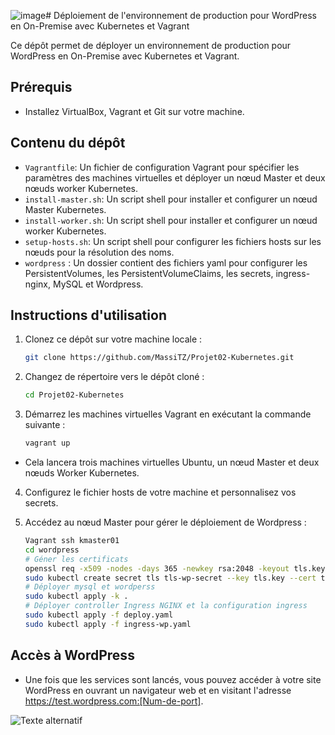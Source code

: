 ![image](https://github.com/MassiTZ/Projet02-Kubernetes/assets/155676866/298660cc-ceda-4ada-8169-4fcceede3eec)# Déploiement de l'environnement de production pour WordPress en On-Premise avec Kubernetes et Vagrant

Ce dépôt permet de déployer un environnement de production pour WordPress en On-Premise avec Kubernetes et Vagrant.

## Prérequis

- Installez VirtualBox, Vagrant et Git sur votre machine.

## Contenu du dépôt

- `Vagrantfile`: Un fichier de configuration Vagrant pour spécifier les paramètres des machines virtuelles et déployer un nœud Master et deux  nœuds worker Kubernetes.
- `install-master.sh`: Un script shell pour installer et configurer un nœud Master Kubernetes.
- `install-worker.sh`: Un script shell pour installer et configurer un nœud worker Kubernetes.
- `setup-hosts.sh`: Un script shell pour configurer les fichiers hosts sur les nœuds pour la résolution des noms.
-  `wordpress` : Un dossier contient des fichiers yaml pour configurer les PersistentVolumes, les PersistentVolumeClaims, les secrets, ingress-nginx, MySQL et Wordpress.  

## Instructions d'utilisation

1. Clonez ce dépôt sur votre machine locale :

   ```bash
   git clone https://github.com/MassiTZ/Projet02-Kubernetes.git
   
2. Changez de répertoire vers le dépôt cloné :

   ```bash
   cd Projet02-Kubernetes

3. Démarrez les machines virtuelles Vagrant en exécutant la commande suivante :
   
    ```bash
    vagrant up
  - Cela lancera trois machines virtuelles Ubuntu, un nœud Master et deux nœuds Worker Kubernetes.

4. Configurez le fichier hosts de votre machine et personnalisez vos secrets.
5. Accédez au nœud Master pour gérer le déploiement de Wordpress :

    ```bash
    Vagrant ssh kmaster01
    cd wordpress
    # Géner les certificats
    openssl req -x509 -nodes -days 365 -newkey rsa:2048 -keyout tls.key -out tls.crt -subj "/C=FR/ST=ILE-DE-FRANCE/L=PARIS/O=IT/OU=MASSI/CN=test.wordpress.com"
    sudo kubectl create secret tls tls-wp-secret --key tls.key --cert tls.crt
    # Déployer mysql et wordperss
    sudo kubectl apply -k .
    # Déployer controller Ingress NGINX et la configuration ingress
    sudo kubectl apply -f deploy.yaml
    sudo kubectl apply -f ingress-wp.yaml
    
 ##  Accès à WordPress

   - Une fois que les services sont lancés, vous pouvez accéder à votre site WordPress en ouvrant un navigateur web et en visitant l'adresse https://test.wordpress.com:[Num-de-port].

   ![Texte alternatif](result.png)

     
 
